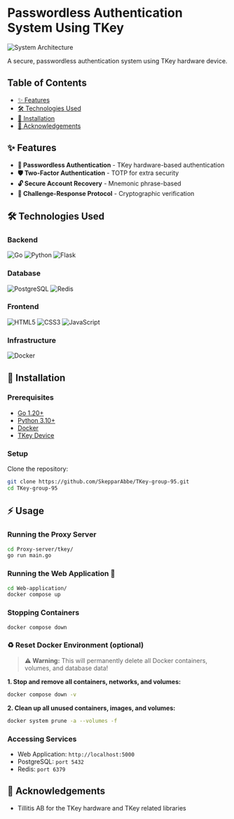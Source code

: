 # Passwordless Authentication System Using TKey 

![System Architecture](systemarchitecture.png) 

A secure, passwordless authentication system using TKey hardware device.

## Table of Contents
- [✨ Features](#-features)
- [🛠️ Technologies Used](#️-technologies-used)
- [🚀 Installation](#-installation)
- [🙏 Acknowledgements](#-acknowledgements)

## ✨ Features
- **🔑 Passwordless Authentication** - TKey hardware-based authentication
- **🛡️ Two-Factor Authentication** - TOTP for extra security
- **🔓 Secure Account Recovery** - Mnemonic phrase-based
- **🤝 Challenge-Response Protocol** - Cryptographic verification

## 🛠️ Technologies Used

### Backend
![Go](https://img.shields.io/badge/Go-00ADD8?style=for-the-badge&logo=go&logoColor=white)
![Python](https://img.shields.io/badge/Python-3776AB?style=for-the-badge&logo=python&logoColor=white)
![Flask](https://img.shields.io/badge/Flask-000000?style=for-the-badge&logo=flask&logoColor=white)

### Database
![PostgreSQL](https://img.shields.io/badge/PostgreSQL-316192?style=for-the-badge&logo=postgresql&logoColor=white)
![Redis](https://img.shields.io/badge/Redis-DC382D?style=for-the-badge&logo=redis&logoColor=white)

### Frontend
![HTML5](https://img.shields.io/badge/HTML5-E34F26?style=for-the-badge&logo=html5&logoColor=white)
![CSS3](https://img.shields.io/badge/CSS3-1572B6?style=for-the-badge&logo=css3&logoColor=white)
![JavaScript](https://img.shields.io/badge/JavaScript-F7DF1E?style=for-the-badge&logo=javascript&logoColor=black)

### Infrastructure
![Docker](https://img.shields.io/badge/Docker-2496ED?style=for-the-badge&logo=docker&logoColor=white)



## 🚀 Installation

### Prerequisites
- [Go 1.20+](https://go.dev/dl/)
- [Python 3.10+](https://www.python.org/downloads/)
- [Docker](https://docs.docker.com/get-docker/)
- [TKey Device](https://tillitis.se/)

### Setup
Clone the repository:
```bash
git clone https://github.com/SkepparAbbe/TKey-group-95.git
cd TKey-group-95
```

## ⚡ Usage

### Running the Proxy Server
```bash
cd Proxy-server/tkey/
go run main.go
```

### Running the Web Application 🐳
```bash
cd Web-application/
docker compose up 
```
### Stopping Containers
```bash
docker compose down
```
### ♻️ Reset Docker Environment (optional)

> **⚠️ Warning:** This will permanently delete all Docker containers, volumes, and database data!

**1. Stop and remove all containers, networks, and volumes:**
```bash
docker compose down -v
```

**2. Clean up all unused containers, images, and volumes:**
```bash
docker system prune -a --volumes -f
```

### Accessing Services
- Web Application: `http://localhost:5000`
- PostgreSQL: `port 5432`
- Redis: `port 6379`

## 🙏 Acknowledgements
- Tillitis AB for the TKey hardware and TKey related libraries
